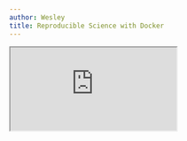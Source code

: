 ```yaml
---
author: Wesley
title: Reproducible Science with Docker
---
```


<iframe src="https://wesleythegeolien.github.io/Presentations/docker_reproducible_envs/index.html">